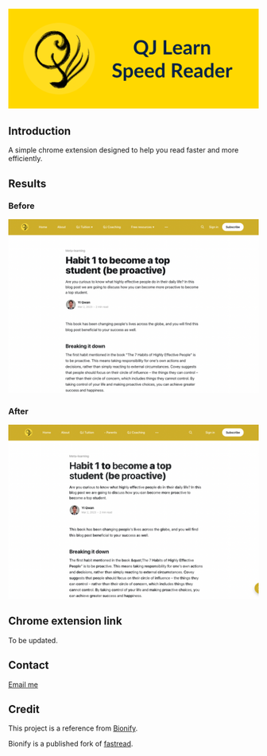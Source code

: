 ![Marquee](/src/icons/marquee.png)

## Introduction
A simple chrome extension designed to help you read faster and more efficiently.

## Results

### Before
![Without bionic reading](/img/without-bionic-reading.png)

### After
![Without bionic reading](/img/with-bionic-reading.png)

## Chrome extension link
To be updated.

## Contact
[Email me](mailto:hi.yiqwan@gmail.com)

## Credit
This project is a reference from [Bionify](https://github.com/Cveinnt/bionify.git).

Bionify is a published fork of [fastread](https://github.com/ahrm/chrome-fastread).
